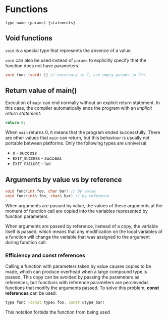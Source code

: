 # Functions

```
type name (params) {statements}
```

## Void functions

`void` is a special type that represents the absence of a value.

`void` can also be used instead of `params` to explicitly specify that the function does not have parameters.

```cpp
void func (void) {} // necessary in C, use empty params in C++
```

## Return value of main()

Execution of `main` can end normally without an explicit return statement. In this case, the compiler automatically ends the program with an *implicit return statement*:

```cpp
return 0;
```

When `main` returns 0, it means that the program ended successfully. There are other values that `main` can return, but this behaviour is usually not portable between platforms. Only the following types are unniversal:

* `0` - success
* `EXIT_SUCCESS` - success
* `EXIT_FAILURE` - fail


## Arguments by value vs by reference

```cpp
void func(int foo, char bar) // by value
void func(int& foo, char& bar) // by reference
```

When arguments are passed by value, the values of these arguments at the moment of function call are copied into the variables represented by function parameters.

When arguments are passed by reference, instead of a copy, the variable itself is passed, which means that any modification on the local variables of a function will change the variable that was assigned to the argument during function call.

### Efficiency and const references

Calling a function with parameters taken by value causes copies to be made, which can produce overhead when a large compound type is passed. This copy can be avoided by passing the parameters as references, but functions with reference parameters are percievedas functions that modify the arguments passed. To solve this problem, **const references** can be used:

```cpp
type func (const type& foo, const &type bar)
```

This notation forbids the function from being used 

